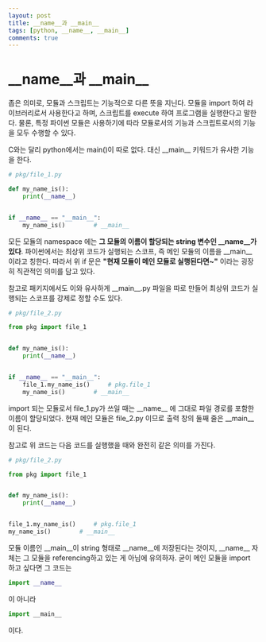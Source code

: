 ```yaml
---
layout: post
title: __name__과 __main__
tags: [python, __name__, __main__]
comments: true
---
```


# \_\_name__과 \_\_main__

좁은 의미로, 모듈과 스크립트는 기능적으로 다른 뜻을 지닌다.
모듈을 import 하여 라이브러리로서 사용한다고 하며, 스크립트를 execute 하여 프로그램을 실행한다고 말한다.
물론, 특정 파이썬 모듈은 사용하기에 따라 모듈로서의 기능과 스크립트로서의 기능을 모두 수행할 수 있다.

C와는 달리 python에서는 main()이 따로 없다. 대신 \_\_main__ 키워드가 유사한 기능을 한다.

```python
# pkg/file_1.py

def my_name_is():
    print(__name__)


if __name__ == "__main__":
    my_name_is()        # __main__
```

모든 모듈의 namespace 에는 **그 모듈의 이름이 할당되는 string 변수인 \_\_name__가 있다**.
파이썬에서는 최상위 코드가 실행되는 스코프, 즉 메인 모듈의 이름을 \_\_main__ 이라고 칭한다.
따라서 위 if 문은 **"현재 모듈이 메인 모듈로 실행된다면~"** 이라는 굉장히 직관적인 의미를 담고 있다.

참고로 패키지에서도 이와 유사하게 \_\_main__.py 파일을 따로 만들어 최상위 코드가 실행되는 스코프를 강제로 정할 수도 있다.

```python
# pkg/file_2.py

from pkg import file_1


def my_name_is():
    print(__name__)


if __name__ == "__main__":
    file_1.my_name_is()     # pkg.file_1  
    my_name_is()        # __main__

```

import 되는 모듈로서 file_1.py가 쓰일 때는 \_\_name__ 에 그대로 파일 경로를 포함한 이름이 할당되었다.
현재 메인 모듈은 file_2.py 이므로 출력 창의 둘째 줄은 \_\_main__이 된다.

참고로 위 코드는 다음 코드를 실행했을 때와 완전히 같은 의미를 가진다.

```python
# pkg/file_2.py

from pkg import file_1


def my_name_is():
    print(__name__)


file_1.my_name_is()     # pkg.file_1  
my_name_is()        # __main__
```

모듈 이름인 \_\_main__이 string 형태로 \_\_name__에 저장된다는 것이지, \_\_name__ 자체는 그 모듈을 referencing하고 있는 게 아님에 유의하자.
굳이 메인 모듈을 import 하고 싶다면 그 코드는 

```python
import __name__
```

이 아니라

```python
import __main__
```

이다.
